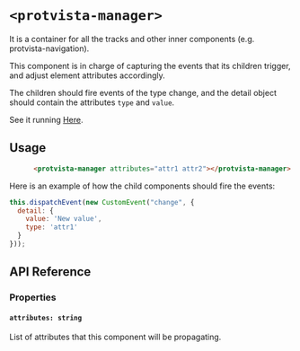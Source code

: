 # `<protvista-manager>`
It is a container for all the tracks and other inner components (e.g. protvista-navigation).

This component is in charge of capturing the events that its children trigger, and adjust element attributes accordingly.

The children should fire events of the type change, and the detail object should contain the attributes `type` and `value`.

See it running [Here](https://ebi-ppf.github.io/protvista-manager/index.html).


## Usage
```html
      <protvista-manager attributes="attr1 attr2"></protvista-manager>
```

Here is an example of how the child components should fire the events:
```javascript
this.dispatchEvent(new CustomEvent("change", {
  detail: {
    value: 'New value',
    type: 'attr1'
  }
}));
```

## API Reference

### Properties
#### `attributes: string`
List of attributes that this component will be propagating.
